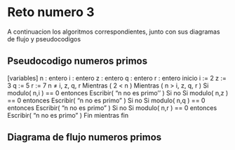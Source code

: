 Reto numero 3
=============

A continuacion los algoritmos correspondientes, junto con sus diagramas de flujo y pseudocodigos

Pseudocodigo numeros primos
-------------

[variables]
n : entero
i : entero
z : entero
q : entero
r : entero
inicio
  i := 2
  z := 3
  q := 5
  r := 7
  n ≠ i, z, q, r
  Mientras ( 2 < n )
  Mientras ( n > i, z, q, r )
    Si modulo( n,i ) == 0 entonces
      Escribir( “n no es primo’’ )
    Si no
      Si modulo( n,z ) == 0 entonces
      Escribir( “n no es primo” )
    Si no
      Si modulo( n,q ) == 0 entonces
      Escribir( “n no es primo” )
    Si no
      Si modulo( n,r ) == 0 entonces
      Escribir( “n no es primo” )
 Fin mientras
fin

Diagrama  de flujo numeros primos
-------------
